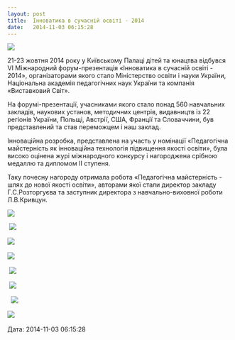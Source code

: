 ```yaml
---
layout: post
title:  Інноватика в сучасній освіті - 2014
date:   2014-11-03 06:15:28
---
```

![](/assets/tiger-1414987089.png)

21-23 жовтня 2014 року у Київському Палаці дітей та юнацтва відбувся VІ Міжнародний форум-презентація «Інноватика в сучасній освіті - 2014», організаторами якого стало Міністерство освіти і науки України, Національна академія педагогічних наук України та компанія «Виставковий Світ».

На форумі-презентації, учасниками якого стало понад 560 навчальних закладів, наукових установ, методичних центрів, видавництв із 22 регіонів України, Польщі, Австрії, США, Франції та Словаччини, був представлений та став переможцем і наш заклад.

Інноваційна розробка, представлена на участь у номінації «Педагогічна майстерність як інноваційна технологія підвищення якості освіти», була високо оцінена журі міжнародного конкурсу і нагороджена срібною медаллю та дипломом ІІ ступеня.

Таку почесну нагороду отримала робота «Педагогічна майстерність - шлях до нової якості освіти», авторами якої стали директор закладу Г.С.Розторгуєва та заступник директора з навчально-виховної роботи Л.В.Кривцун.

![](/assets/tiger-1414987491.png)

 ![](/assets/tiger-1414987584.jpg)

![](/assets/tiger-1414987688.jpg) 

![](/assets/tiger-1414987756.jpg) 

 ![](/assets/tiger-1414987877.jpg)

 ![](/assets/tiger-1414987930.jpg)

  ![](/assets/tiger-1414987976.jpg)

![](/assets/tiger-1414988020.jpg) 

  
Дата: 2014-11-03 06:15:28